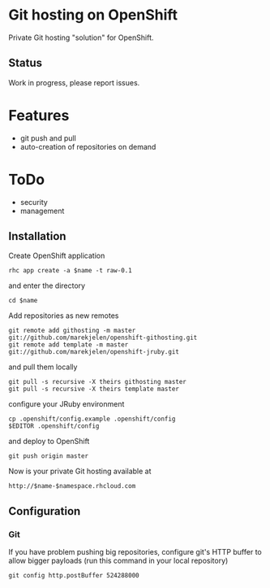 # Git hosting on OpenShift

Private Git hosting "solution" for OpenShift.

## Status

Work in progress, please report issues.

# Features

* git push and pull
* auto-creation of repositories on demand

# ToDo

* security
* management

## Installation

Create OpenShift application

	rhc app create -a $name -t raw-0.1

and enter the directory

	cd $name

Add repositories as new remotes

	git remote add githosting -m master git://github.com/marekjelen/openshift-githosting.git
	git remote add template -m master git://github.com/marekjelen/openshift-jruby.git

and pull them locally

    git pull -s recursive -X theirs githosting master
	git pull -s recursive -X theirs template master

configure your JRuby environment

    cp .openshift/config.example .openshift/config
    $EDITOR .openshift/config

and deploy to OpenShift

	git push origin master

Now is your private Git hosting available at

	http://$name-$namespace.rhcloud.com

## Configuration

### Git

If you have problem pushing big repositories, configure git's HTTP buffer to allow bigger payloads (run this command in your local repository)

	git config http.postBuffer 524288000